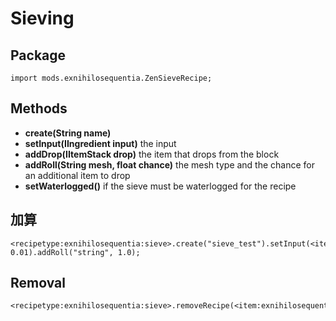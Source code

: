 # Sieving

## Package
`import mods.exnihilosequentia.ZenSieveRecipe;`

## Methods
- **create(String name)**
- **setInput(IIngredient input)** the input
- **addDrop(IItemStack drop)** the item that drops from the block
- **addRoll(String mesh, float chance)** the mesh type and the chance for an additional item to drop
- **setWaterlogged()** if the sieve must be waterlogged for the recipe


## 加算

```zenscript
<recipetype:exnihilosequentia:sieve>.create("sieve_test").setInput(<item:minecraft:cobblestone>).addDrop(<item:minecraft:netherite_ingot>).addRoll("diamond", 0.01).addRoll("string", 1.0);
```

## Removal

```zenscript
<recipetype:exnihilosequentia:sieve>.removeRecipe(<item:exnihilosequentia:piece_iron>);
```
